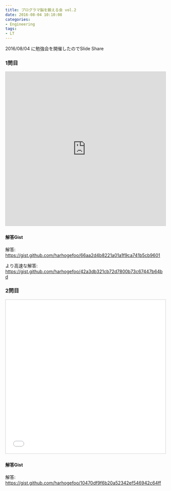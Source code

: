 ```yaml
---
title: プログラマ脳を鍛える会 vol.2
date: 2016-08-04 10:10:08
categories:
- Engineering
tags:
- LT
---
```


2016/08/04 に勉強会を開催したのでSlide Share

### 1問目

<iframe src="https://www.slideshare.net/slideshow/embed_code/key/KAFrjpByJGFfVC" width="595" height="485" frameborder="0" marginwidth="0" marginheight="0" scrolling="no" style="border:1px solid #CCC; border-width:1px; margin-bottom:5px; max-width: 100%;" allowfullscreen=""></iframe>

#### 解答Gist

解答:
https://gist.github.com/harhogefoo/66aa2d4b8221a01a1f9ca741b5cb9601

より高速な解答:
https://gist.github.com/harhogefoo/42a3db321cb72d7800b73c67447b64bd

### 2問目

<iframe src="//www.slideshare.net/slideshow/embed_code/key/7yFDUdeoep6Hp0" width="595" height="485" frameborder="0" marginwidth="0" marginheight="0" scrolling="no" style="border:1px solid #CCC; border-width:1px; margin-bottom:5px; max-width: 100%;" allowfullscreen=""></iframe>

#### 解答Gist

解答:
https://gist.github.com/harhogefoo/10470df9f6b20a52342ef546942c64ff
